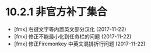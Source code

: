 # 10.2.1 非官方补丁集合
  - [fmx] 右键文字等内置英文部分汉化 (2017-11-22)
  - [fmx] 修正不能最小化到任务栏的问题 (2017-11-22)
  - [fmx] 修正Firemonkey 中英文混排折行问题 (2017-11-22)
